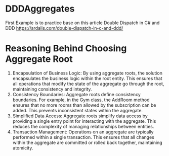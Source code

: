 # DDDAggregates
First Example is to practice base on this article Double Dispatch in C# and DDD
https://ardalis.com/double-dispatch-in-c-and-ddd/

# Reasoning Behind Choosing Aggregate Root
1.	Encapsulation of Business Logic: By using aggregate roots, the solution encapsulates the business logic within the root entity. This ensures that all operations that modify the state of the aggregate go through the root, maintaining consistency and integrity.
2.	Consistency Boundaries: Aggregate roots define consistency boundaries. For example, in the Gym class, the AddRoom method ensures that no more rooms than allowed by the subscription can be added. This prevents inconsistent states within the aggregate.
3.	Simplified Data Access: Aggregate roots simplify data access by providing a single entry point for interacting with the aggregate. This reduces the complexity of managing relationships between entities.
4.	Transaction Management: Operations on an aggregate are typically performed within a single transaction. This ensures that all changes within the aggregate are committed or rolled back together, maintaining atomicity.
